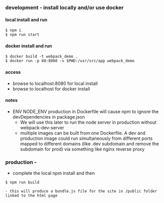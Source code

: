 ### development - install locally and/or use docker

#### local install and run
```
$ npm i
$ npm run start 
```

#### docker install and run
```
$ docker build -t webpack_demo .
$ docker run -p 80:8080 -v $PWD:/usr/src/app webpack_demo
```

#### access
- browse to localhost:8080 for local install
- browse to localhost for docker install

#### notes
- ENV NODE_ENV production in Dockerfile will cause npm to ignore the devDependencies in package.json
    - We will use this later to run the node server in production without webpack-dev-server
    - multiple images can be built from one Dockerfile. A dev and production image could run simultaneously from different ports mapped to different domains (like .dev subdomain and remove the subdomain for prod) via something like nginx reverse proxy


### production - 
- complete the local npm install and then 
```
$ npm run build
```
    - this will produce a bundle.js file for the site in /public folder linked to the html page
